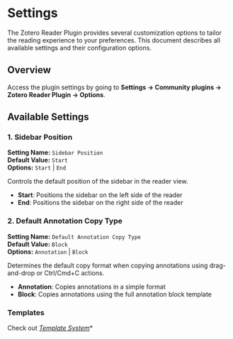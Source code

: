 # Settings

The Zotero Reader Plugin provides several customization options to tailor the reading experience to your preferences. This document describes all available settings and their configuration options.

## Overview

Access the plugin settings by going to **Settings → Community plugins → Zotero Reader Plugin → Options**.

## Available Settings

### 1. Sidebar Position

**Setting Name:** `Sidebar Position`  
**Default Value:** `Start`  
**Options:** `Start` | `End`

Controls the default position of the sidebar in the reader view.

- **Start**: Positions the sidebar on the left side of the reader
- **End**: Positions the sidebar on the right side of the reader

### 2. Default Annotation Copy Type

**Setting Name:** `Default Annotation Copy Type`  
**Default Value:** `Block`  
**Options:** `Annotation` | `Block`

Determines the default copy format when copying annotations using drag-and-drop or Ctrl/Cmd+C actions.

- **Annotation**: Copies annotations in a simple format
- **Block**: Copies annotations using the full annotation block template

### Templates

Check out *[Template System](TEMPLATE_VARIABLES.md)**